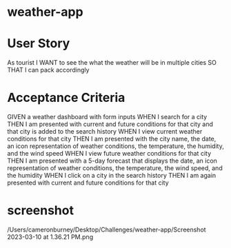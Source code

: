 # weather-app

# User Story

As tourist
I WANT to see the what the weather will be in multiple cities
SO THAT I can pack accordingly

# Acceptance Criteria

GIVEN a weather dashboard with form inputs
WHEN I search for a city
THEN I am presented with current and future conditions for that city and that city is added to the search history
WHEN I view current weather conditions for that city
THEN I am presented with the city name, the date, an icon representation of weather conditions, the temperature, the humidity, and the wind speed
WHEN I view future weather conditions for that city
THEN I am presented with a 5-day forecast that displays the date, an icon representation of weather conditions, the temperature, the wind speed, and the humidity
WHEN I click on a city in the search history
THEN I am again presented with current and future conditions for that city

# screenshot
/Users/cameronburney/Desktop/Challenges/weather-app/Screenshot 2023-03-10 at 1.36.21 PM.png


